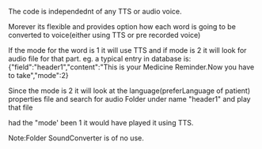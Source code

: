 The code is independednt of any TTS or audio voice.

Morever its flexible and provides option how each word is going to be converted to 
voice(either using TTS or pre recorded voice)

If the mode for the word is 1 it will use TTS and if mode is 2 it will look for 
audio file for that part.
eg. a typical entry in database is: 
{"field":"header1","content":"This is your Medicine Reminder.Now you have to take","mode":2}

Since the mode is 2 it will look at the language(preferLanguage of patient) properties file and search for audio Folder 
under name "header1" and play that file

had the "mode' been 1 it would have played it using TTS.


Note:Folder SoundConverter is of no use.




